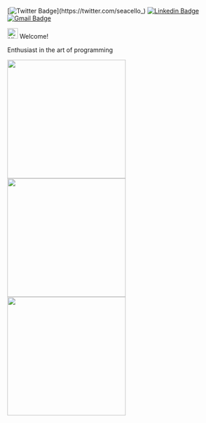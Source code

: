 [![Twitter Badge](https://img.shields.io/badge/-@seacello_-6633cc?style=flat-square&labelColor=6633cc&logo=twitter&logoColor=white&link=https://twitter.com/seacello_)](https://twitter.com/seacello_)
[![Linkedin Badge](https://img.shields.io/badge/-Marcelo%20Correa-6633cc?style=flat-square&logo=Linkedin&logoColor=white&link=https://www.linkedin.com/in/seacello/)](https://www.linkedin.com/in/seacello/)
[![Gmail Badge](https://img.shields.io/badge/-seacello.correa@gmail.com-6633cc?style=flat-square&logo=Gmail&logoColor=white&link=mailto:seacello.correa@gmail.com)](mailto:seacello.correa@gmail.com)

<img src='https://qpluspicture.oss-cn-beijing.aliyuncs.com/6LjjQA/Hi.gif' alt='Hi' width="24"/> Welcome!    

Enthusiast in the art of programming 

<p float="left">
  <a href="https://gist.github.com/ma-xlo/a3eead609396b61b0438dd8ae742abcb" alt="Fibonacci sequence in C"> <img src="https://i.imgur.com/3EdAQ4p.png" width="270" height="270" align="middle"/> 
  <a href="https://gist.github.com/ma-xlo/bf21e9a4e79f334206bfcd2e840e9759" alt="Phi constant in C"><img src="https://i.imgur.com/6vxpewY.png" width="270" height="270" align="middle" /> </a>
      <a href="https://gist.github.com/ma-xlo/8b08c20572f8a03b2e0e281ffa2e22cd" alt="Euler constant in C"><img src="https://i.imgur.com/GWLtBYd.png" width="270" height="270" align="middle" /> </a>
</p>
